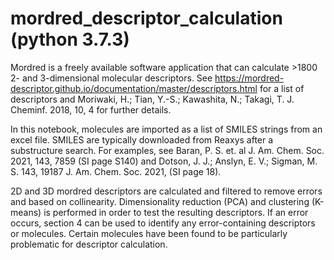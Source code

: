 # mordred_descriptor_calculation (python 3.7.3)

Mordred is a freely available software application that can calculate >1800 2- and 3-dimensional molecular descriptors. See https://mordred-descriptor.github.io/documentation/master/descriptors.html for a list of descriptors and Moriwaki, H.; Tian, Y.-S.; Kawashita, N.; Takagi, T. J. Cheminf. 2018, 10, 4 for further details.

In this notebook, molecules are imported as a list of SMILES strings from an excel file. SMILES are typically downloaded from Reaxys after a substructure search. For examples, see Baran, P. S. et. al J. Am. Chem. Soc. 2021, 143, 7859 (SI page S140) and Dotson, J. J.;  Anslyn, E. V.; Sigman, M. S. 143, 19187 J. Am. Chem. Soc. 2021, (SI page 18).

2D and 3D mordred descriptors are calculated and filtered to remove errors and based on collinearity. Dimensionality reduction (PCA) and clustering (K-means) is performed in order to test the resulting descriptors. If an error occurs, section 4 can be used to identify any error-containing descriptors or molecules. Certain molecules have been found to be particularly problematic for descriptor calculation.
